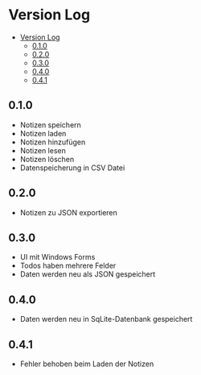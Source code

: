 # Version Log

- [Version Log](#version-log)
  - [0.1.0](#010)
  - [0.2.0](#020)
  - [0.3.0](#030)
  - [0.4.0](#040)
  - [0.4.1](#041)

## 0.1.0

- Notizen speichern
- Notizen laden
- Notizen hinzufügen
- Notizen lesen
- Notizen löschen
- Datenspeicherung in CSV Datei

## 0.2.0

- Notizen zu JSON exportieren

## 0.3.0

- UI mit Windows Forms
- Todos haben mehrere Felder
- Daten werden neu als JSON gespeichert

## 0.4.0

- Daten werden neu in SqLite-Datenbank gespeichert

## 0.4.1

- Fehler behoben beim Laden der Notizen
